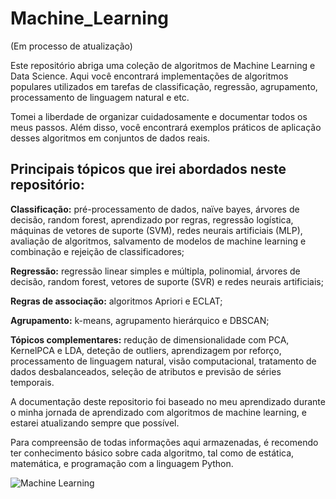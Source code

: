 # Machine_Learning
(Em processo de atualização)

Este repositório abriga uma coleção de algoritmos de Machine Learning e Data Science. Aqui você encontrará implementações de algoritmos populares utilizados em tarefas de classificação, regressão, agrupamento, processamento de linguagem natural e etc.

Tomei a liberdade de organizar cuidadosamente e documentar todos os meus passos. Além disso, você encontrará exemplos práticos de aplicação desses algoritmos em conjuntos de dados reais.

## Principais tópicos que irei abordados neste repositório:

**Classificação:** pré-processamento de dados, naïve bayes, árvores de decisão, random forest, aprendizado por regras, regressão logística, máquinas de vetores de suporte (SVM), redes neurais artificiais (MLP), avaliação de algoritmos, salvamento de modelos de machine learning e combinação e rejeição de classificadores;

**Regressão:** regressão linear simples e múltipla, polinomial, árvores de decisão, random forest, vetores de suporte (SVR) e redes neurais artificiais;

**Regras de associação:** algoritmos Apriori e ECLAT;

**Agrupamento:** k-means, agrupamento hierárquico e DBSCAN;

**Tópicos complementares:** redução de dimensionalidade com PCA, KernelPCA e LDA, deteção de outliers, aprendizagem por reforço, processamento de linguagem natural, visão computacional, tratamento de dados desbalanceados, seleção de atributos e previsão de séries temporais.


A documentação deste repositorio foi baseado no meu aprendizado durante o minha jornada de aprendizado com algoritmos de machine learning, e estarei atualizando sempre que possível.

Para compreensão de todas informações aqui armazenadas, é recomendo ter conhecimento básico sobre cada algoritmo, tal como de estática, matemática, e programação com a linguagem Python.

![Machine Learning](https://cdn-dgmnm.nitrocdn.com/LHsjuemVzrAvilkBHAIXDtrqvflBFfgP/assets/images/source/rev-8c04f8c/www.cardinalpeak.com/wp-content/uploads/2021/01/machine-learning-1024x535.jpg)